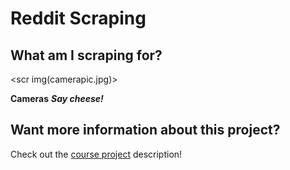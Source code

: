 # Reddit Scraping

## What am I scraping for? 

<scr img(camerapic.jpg)>

**Cameras**
***Say cheese!***

## Want more information about this project? 

Check out the [course project](https://github.com/mikeizbicki/cmc-csci040/tree/2020fall/hw_04) description! 

